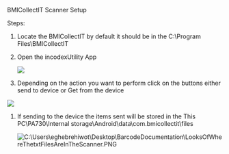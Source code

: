 BMICollectIT Scanner Setup

Steps:

1.  Locate the BMICollectIT by default it should be in the C:\\Program
    Files\\BMICollectIT

2.  Open the incodexUtility App

    ![](https://github.com/Elilta23/BarcodeProj/blob/master/IncodexApp.PNG)

3.  Depending on the action you want to perform click on the buttons either send
    to device or Get from the device

![](https://github.com/Elilta23/BarcodeProj/blob/master/IncodeX%20Utility%20Menu.PNG)

1.  If sending to the device the items sent will be stored in the This
    PC\\PA730\\Internal storage\\Android\\data\\com.bmicollectit\\files

    ![C:\\Users\\eghebrehiwot\\Desktop\\BarcodeDocumentation\\LooksOfWhereThetxtFilesAreInTheScanner.PNG](https://github.com/Elilta23/BarcodeProj/blob/master/LooksOfWhereThetxtFilesAreInTheScanner.PNG)
